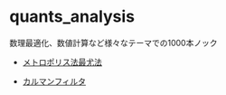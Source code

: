 # quants_analysis
数理最適化、数値計算など様々なテーマでの1000本ノック
- [メトロポリス法最尤法](https://nbviewer.org/github/ruofan-he/quants_analysis/blob/main/%E3%83%A1%E3%83%88%E3%83%AD%E3%83%9D%E3%83%AA%E3%82%B9%E3%83%95%E3%82%A3%E3%83%83%E3%83%86%E3%82%A3%E3%83%B3%E3%82%B0/%E3%83%A1%E3%83%88%E3%83%AD%E3%83%9D%E3%83%AA%E3%82%B9%E6%B3%95%E3%83%95%E3%82%A3%E3%83%83%E3%83%86%E3%82%A3%E3%83%B3%E3%82%B0.ipynb)

- [カルマンフィルタ](https://nbviewer.org/github/ruofan-he/quants_analysis/blob/main/カルマンフィルタ/カルマンフィルタ.ipynb)